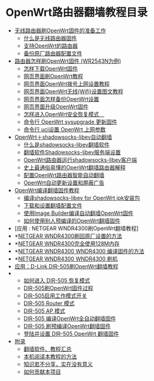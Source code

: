 # OpenWrt路由器翻墙教程目录

* [无线路由器刷OpenWrt固件的准备工作](ebook/01.0.md)
	* [什么是无线路由器固件](ebook/01.1.md)
	* [支持OpenWrt的路由器](ebook/01.2.md)
	* [备份原厂路由器配置文件](ebook/01.3.md)
* [路由器怎样刷OpenWrt固件 (WR2543N为例)](ebook/02.0.md)
	* [怎样下载OpenWrt固件](ebook/02.1.md)
	* [网页界面刷OpenWrt教程](ebook/02.2.md)
	* [网页界面OpenWrt拨号上网设置教程](ebook/02.3.md)
	* [网页界面OpenWrt无线(Wifi)设置图文教程](ebook/02.4.md)
	* [网页界面怎样备份OpenWrt设置](ebook/02.5.md)
	* [网页界面升级OpenWrt固件](ebook/02.6.md)
	* [怎样进入OpenWrt安全恢复模式　](ebook/02.7.md)
	* [命令行 OpenWrt sysupgrade 更新固件](ebook/02.8.md)
	* [命令行 uci设置 OpenWrt 上网参数](ebook/02.9.md)
* [OpenWrt＋shadowsocks-libev自动翻墙](ebook/03.0.md)
	* [什么是shadowsocks-libev翻墙软件](ebook/03.1.md)
	* [翻墙软件Shadowsocks-libev服务端设置](ebook/03.2.md)
	* [OpenWrt路由器运行shadowsocks-libev客户端](ebook/03.3.md)
	* [史上最通俗易懂的OpenWrt翻墙路由器解释](ebook/03.4.md)
	* [配置OpenWrt路由器智能自动翻墙](ebook/03.5.md)
	* [OpenWrt自动更新设置和屏蔽广告](ebook/03.6.md)
* [OpenWrt编译翻墙固件教程](ebook/04.0.md)
	* [编译shadowsocks-libev for OpenWrt ipk安装包](ebook/04.1.md)
	* [下载和设置翻墙配置文件](ebook/04.2.md)
	* [使用Image Builder编译自动翻墙OpenWrt固件](ebook/04.3.md)
	* [如何使用别人预编译的OpenWrt翻墙固件](ebook/04.4.md)
* [应用 : NETGEAR WNDR4300刷OpenWrt翻墙教程]
* 	*[NETGEAR WNDR4300刷回原厂设置的方法](ebook/WNDR4300/01.04.MD)
*	*[NETGEAR WNDR4300完全使用128M内存](ebook/WNDR4300/01.1.MD) 
*	*[NETGEAR WNDR4300 WNDR4300 编译固件的方法](ebook/WNDR4300/01.2.MD) 
*	*[NETGEAR WNDR4300 WNDR4300 刷机](ebook/WNDR4300/01.3.MD) 	
* [应用：D-Link DIR-505刷OpenWrt翻墙教程](ebook/dir505/0.dlink-dir505-fanqiang.md)
* 	* [如何进入 DIR-505 恢复模式](ebook/dir505/1.connect-dir505-openwrt.md)
	* [DIR-505刷OpenWrt固件过程](ebook/dir505/2.dir505-install-openwrt.md)
	* [DIR-505启用工作模式开关](ebook/dir505/3.enable-dir505-gpio.md)
	* [DIR-505 Router 模式](ebook/dir505/4.dir505-router-mode.md)
	* [DIR-505 AP 模式](ebook/dir505/5.dir505-ap-mode.md)
	* [DIR-505 编译OpenWrt全自动翻墙固件](ebook/dir505/6.dir505-build-image.md)
	* [DIR-505 刷预编译OpenWrt翻墙固件](ebook/dir505/7.dir505-flash-fanqiang-image.md)
	* [登陆并设置 DIR-505 OpenWrt 翻墙固件](ebook/dir505/8.login-setup-dir505-fanqiang.md)
* [附录](ebook/09.0.md)	
	* [翻墙软件、教程汇总](ebook/09.1.md)
	* [本机阅读本教程的方法](ebook/09.2.md)
	* [知识若不分享，实在没有意义](ebook/09.3.md)
	* [如何贡献本项目](ebook/09.4.md)

